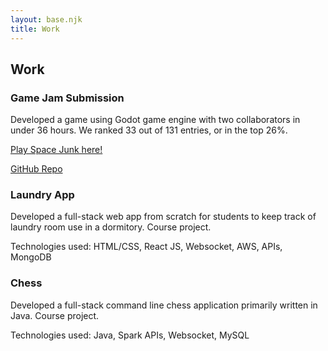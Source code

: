 ```yaml
---
layout: base.njk
title: Work
---
```


## Work

<section>

### Game Jam Submission

Developed a game using Godot game engine with two collaborators in under 36 hours. We ranked 33 out of 131 entries, or in the top 26%.

[Play Space Junk here!](https://leeway001.itch.io/space-junk)

[GitHub Repo](https://github.com/Leeway001Write/melonJam6)

</section>

<section>

### Laundry App

Developed a full-stack web app from scratch for students to keep track of laundry room use in a dormitory. Course project.

Technologies used: HTML/CSS, React JS, Websocket, AWS, APIs, MongoDB

</section>

<section>

### Chess

Developed a full-stack command line chess application primarily written in Java. Course project.

Technologies used: Java, Spark APIs, Websocket, MySQL

<section>

